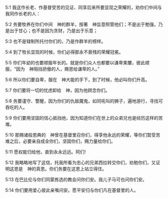 <a id="1"></a>5:1  我这作长老、作基督受苦的见证、同享后来所要显现之荣耀的，劝你们中间与我同作长老的人：  

<a id="2"></a>5:2  务要牧养在你们中间　神的群羊，按著　神旨意照管他们；不是出于勉强，乃是出于甘心；也不是因为贪财，乃是出于乐意；  

<a id="3"></a>5:3  也不是辖制所托付你们的，乃是作群羊的榜样。  

<a id="4"></a>5:4  到了牧长显现的时候，你们必得那永不衰残的荣耀冠冕。  

<a id="5"></a>5:5  你们年幼的也要顺服年长的。就是你们众人也都要以谦卑束腰，彼此顺服，“因为　神阻挡骄傲的人，赐恩给谦卑的人。”  

<a id="6"></a>5:6  所以你们要自卑，服在　神大能的手下，到了时候，他必叫你们升高。  

<a id="7"></a>5:7  你们要将一切的忧虑卸给　神，因为他顾念你们。  

<a id="8"></a>5:8  务要谨守、警醒，因为你们的仇敌魔鬼，如同吼叫的狮子，遍地游行，寻找可吞吃的人。  

<a id="9"></a>5:9  你们要用坚固的信心抵挡他，因为知道你们在世上的众弟兄也是经历这样的苦难。  

<a id="10"></a>5:10  那赐诸般恩典的　神曾在基督里召你们，得享他永远的荣耀，等你们暂受苦难之后，必要亲自成全你们，坚固你们，赐力量给你们。  

<a id="11"></a>5:11  愿权能归给他，直到永永远远。阿们!  

<a id="12"></a>5:12  我略略地写了这信，托我所看为忠心的兄弟西拉转交你们，劝勉你们，又证明这恩是　神的真恩。你们务要在这恩上站立得住。  

<a id="13"></a>5:13  在巴比伦与你们同蒙拣选的教会问你们安。我儿子马可也问你们安。  

<a id="14"></a>5:14  你们要用爱心彼此亲嘴问安。愿平安归与你们凡在基督里的人。  
